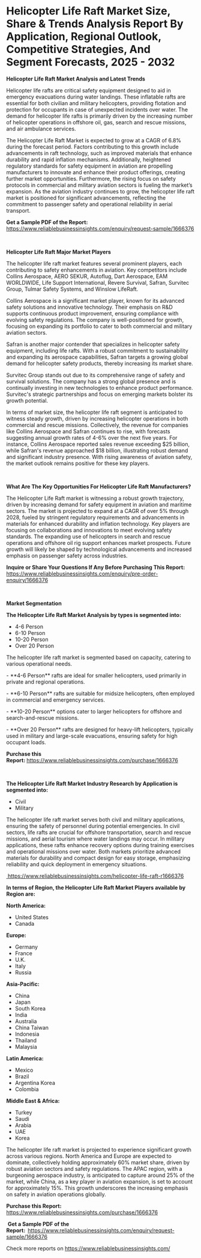<p><h1>Helicopter Life Raft Market Size, Share & Trends Analysis Report By Application, Regional Outlook, Competitive Strategies, And Segment Forecasts, 2025 - 2032</h1></p><p><strong>Helicopter Life Raft Market Analysis and Latest Trends</strong></p>
<p><p>Helicopter life rafts are critical safety equipment designed to aid in emergency evacuations during water landings. These inflatable rafts are essential for both civilian and military helicopters, providing flotation and protection for occupants in case of unexpected incidents over water. The demand for helicopter life rafts is primarily driven by the increasing number of helicopter operations in offshore oil, gas, search and rescue missions, and air ambulance services.</p><p>The Helicopter Life Raft Market is expected to grow at a CAGR of 6.8% during the forecast period. Factors contributing to this growth include advancements in raft technology, such as improved materials that enhance durability and rapid inflation mechanisms. Additionally, heightened regulatory standards for safety equipment in aviation are propelling manufacturers to innovate and enhance their product offerings, creating further market opportunities. Furthermore, the rising focus on safety protocols in commercial and military aviation sectors is fueling the market’s expansion. As the aviation industry continues to grow, the helicopter life raft market is positioned for significant advancements, reflecting the commitment to passenger safety and operational reliability in aerial transport.</p></p>
<p><strong>Get a Sample PDF of the Report:&nbsp;</strong> <a href="https://www.reliablebusinessinsights.com/enquiry/request-sample/1666376?utm_campaign=3134&utm_medium=2&utm_source=Github&utm_content=ia&utm_term=11042025&utm_id=helicopter-life-raft">https://www.reliablebusinessinsights.com/enquiry/request-sample/1666376</a></p>
<p>&nbsp;</p>
<p><strong>Helicopter Life Raft Major Market Players</strong></p>
<p><p>The helicopter life raft market features several prominent players, each contributing to safety enhancements in aviation. Key competitors include Collins Aerospace, AERO SEKUR, Autoflug, Dart Aerospace, EAM WORLDWIDE, Life Support International, Revere Survival, Safran, Survitec Group, Tulmar Safety Systems, and Winslow LifeRaft. </p><p>Collins Aerospace is a significant market player, known for its advanced safety solutions and innovative technology. Their emphasis on R&D supports continuous product improvement, ensuring compliance with evolving safety regulations. The company is well-positioned for growth, focusing on expanding its portfolio to cater to both commercial and military aviation sectors.</p><p>Safran is another major contender that specializes in helicopter safety equipment, including life rafts. With a robust commitment to sustainability and expanding its aerospace capabilities, Safran targets a growing global demand for helicopter safety products, thereby increasing its market share.</p><p>Survitec Group stands out due to its comprehensive range of safety and survival solutions. The company has a strong global presence and is continually investing in new technologies to enhance product performance. Survitec's strategic partnerships and focus on emerging markets bolster its growth potential.</p><p>In terms of market size, the helicopter life raft segment is anticipated to witness steady growth, driven by increasing helicopter operations in both commercial and rescue missions. Collectively, the revenue for companies like Collins Aerospace and Safran continues to rise, with forecasts suggesting annual growth rates of 4-6% over the next five years. For instance, Collins Aerospace reported sales revenue exceeding $25 billion, while Safran's revenue approached $18 billion, illustrating robust demand and significant industry presence. With rising awareness of aviation safety, the market outlook remains positive for these key players.</p></p>
<p>&nbsp;</p>
<p><strong>What Are The Key Opportunities For Helicopter Life Raft Manufacturers?</strong></p>
<p><p>The Helicopter Life Raft market is witnessing a robust growth trajectory, driven by increasing demand for safety equipment in aviation and maritime sectors. The market is projected to expand at a CAGR of over 5% through 2028, fueled by stringent regulatory requirements and advancements in materials for enhanced durability and inflation technology. Key players are focusing on collaborations and innovations to meet evolving safety standards. The expanding use of helicopters in search and rescue operations and offshore oil rig support enhances market prospects. Future growth will likely be shaped by technological advancements and increased emphasis on passenger safety across industries.</p></p>
<p><strong>Inquire or Share Your Questions If Any Before Purchasing This Report:</strong> <a href="https://www.reliablebusinessinsights.com/enquiry/pre-order-enquiry/1666376?utm_campaign=3134&utm_medium=2&utm_source=Github&utm_content=ia&utm_term=11042025&utm_id=helicopter-life-raft">https://www.reliablebusinessinsights.com/enquiry/pre-order-enquiry/1666376</a></p>
<p>&nbsp;</p>
<p><strong>Market Segmentation</strong></p>
<p><strong>The Helicopter Life Raft Market Analysis by types is segmented into:</strong></p>
<p><ul><li>4-6 Person</li><li>6-10 Person</li><li>10-20 Person</li><li>Over 20 Person</li></ul></p>
<p><p>The helicopter life raft market is segmented based on capacity, catering to various operational needs. </p><p>- **4-6 Person** rafts are ideal for smaller helicopters, used primarily in private and regional operations. </p><p>- **6-10 Person** rafts are suitable for midsize helicopters, often employed in commercial and emergency services. </p><p>- **10-20 Person** options cater to larger helicopters for offshore and search-and-rescue missions. </p><p>- **Over 20 Person** rafts are designed for heavy-lift helicopters, typically used in military and large-scale evacuations, ensuring safety for high occupant loads.</p></p>
<p><strong>Purchase this Report:&nbsp;</strong><a href="https://www.reliablebusinessinsights.com/purchase/1666376?utm_campaign=3134&utm_medium=2&utm_source=Github&utm_content=ia&utm_term=11042025&utm_id=helicopter-life-raft">https://www.reliablebusinessinsights.com/purchase/1666376</a></p>
<p>&nbsp;</p>
<p><strong>The Helicopter Life Raft Market Industry Research by Application is segmented into:</strong></p>
<p><ul><li>Civil</li><li>Military</li></ul></p>
<p><p>The helicopter life raft market serves both civil and military applications, ensuring the safety of personnel during potential emergencies. In civil sectors, life rafts are crucial for offshore transportation, search and rescue missions, and aerial tourism where water landings may occur. In military applications, these rafts enhance recovery options during training exercises and operational missions over water. Both markets prioritize advanced materials for durability and compact design for easy storage, emphasizing reliability and quick deployment in emergency situations.</p></p>
<p><a href="https://www.reliablebusinessinsights.com/helicopter-life-raft-r1666376?utm_campaign=3134&utm_medium=2&utm_source=Github&utm_content=ia&utm_term=11042025&utm_id=helicopter-life-raft">&nbsp;https://www.reliablebusinessinsights.com/helicopter-life-raft-r1666376</a></p>
<p><strong>In terms of Region, the Helicopter Life Raft Market Players available by Region are:</strong></p>
<p>
    <p> <strong> North America: </strong>
        <ul>
            <li>United States</li>
            <li>Canada</li>
        </ul>
        </p> 
    <p> <strong> Europe: </strong>
        <ul>
            <li>Germany</li>
            <li>France</li>
            <li>U.K.</li>
            <li>Italy</li>
            <li>Russia</li>
        </ul>
        </p> 
    <p> <strong> Asia-Pacific: </strong>
        <ul>
            <li>China</li>
            <li>Japan</li>
            <li>South Korea</li>
            <li>India</li>
            <li>Australia</li>
            <li>China Taiwan</li>
            <li>Indonesia</li>
            <li>Thailand</li>
            <li>Malaysia</li>
        </ul>
        </p> 
    <p> <strong> Latin America: </strong>
        <ul>
            <li>Mexico</li>
            <li>Brazil</li>
            <li>Argentina Korea</li>
            <li>Colombia</li>
        </ul>
        </p> 
    <p> <strong> Middle East & Africa: </strong>
        <ul>
            <li>Turkey</li>
            <li>Saudi</li>
            <li>Arabia</li>
            <li>UAE</li>
            <li>Korea</li>
        </ul>
    </p>
    </p>
<p><p>The helicopter life raft market is projected to experience significant growth across various regions. North America and Europe are expected to dominate, collectively holding approximately 60% market share, driven by robust aviation sectors and safety regulations. The APAC region, with a burgeoning aerospace industry, is anticipated to capture around 25% of the market, while China, as a key player in aviation expansion, is set to account for approximately 15%. This growth underscores the increasing emphasis on safety in aviation operations globally.</p></p>
<p><strong>Purchase this Report: </strong><a href="https://www.reliablebusinessinsights.com/purchase/1666376?utm_campaign=3134&utm_medium=2&utm_source=Github&utm_content=ia&utm_term=11042025&utm_id=helicopter-life-raft">https://www.reliablebusinessinsights.com/purchase/1666376</a></p>
<p>&nbsp;<strong>Get a Sample PDF of the Report:&nbsp;&nbsp;</strong><a href="https://www.reliablebusinessinsights.com/enquiry/request-sample/1666376?utm_campaign=3134&utm_medium=2&utm_source=Github&utm_content=ia&utm_term=11042025&utm_id=helicopter-life-raft">https://www.reliablebusinessinsights.com/enquiry/request-sample/1666376</a></p>
<p><strong></strong></p>
<p>Check more reports on <a href="https://www.reliablebusinessinsights.com/?utm_campaign=3134&utm_medium=2&utm_source=Github&utm_content=ia&utm_term=11042025&utm_id=helicopter-life-raft">https://www.reliablebusinessinsights.com/</a></p>